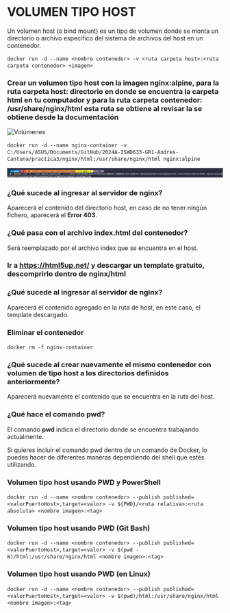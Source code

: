 # VOLUMEN TIPO HOST
Un volumen host (o bind mount) es un tipo de volumen donde se monta un directorio o archivo específico del sistema de archivos del host en un contenedor.

```
docker run -d --name <nombre contenedor> -v <ruta carpeta host>:<ruta carpeta contenedor> <imagen> 
```

### Crear un volumen tipo host con la imagen nginx:alpine, para la ruta carpeta host: directorio en donde se encuentra la carpeta html en tu computador y para la ruta carpeta contenedor: /usr/share/nginx/html esta ruta se obtiene al revisar la se obtiene desde la documentación
![Volúmenes](imagenes/volumen-host.PNG)
```
docker run -d --name nginx-container -v C:/Users/ASUS/Documents/GitHub/2024A-ISWD633-GR1-Andres-Cantuna/practica3/nginx/html:/usr/share/nginx/html nginx:alpine
```
![screen](imagenes/crearNginxTipoHost.png)

### ¿Qué sucede al ingresar al servidor de nginx?
Aparecerá el contenido del directorio host, en caso de no tener ningún fichero, aparecerá el **Error 403**.

### ¿Qué pasa con el archivo index.html del contenedor?
Será reemplazado por el archivo index que se encuentra en el host.

### Ir a https://html5up.net/ y descargar un template gratuito, descomprirlo dentro de nginx/html
### ¿Qué sucede al ingresar al servidor de nginx?
Aparecerá el contenido agregado en la ruta de host, en este caso, el template descargado.

### Eliminar el contenedor
```
docker rm -f nginx-container
```

### ¿Qué sucede al crear nuevamente el mismo contenedor con volumen de tipo host a los directorios definidos anteriormente?
Aparecerá nuevamente el contenido que se encuentra en la ruta del host.

### ¿Qué hace el comando pwd?
El comando **pwd** indica el directorio donde se encuentra trabajando actualmente.

Si quieres incluir el comando pwd dentro de un comando de Docker, lo puedes hacer de diferentes maneras dependiendo del shell que estés utilizando.


### Volumen tipo host usando PWD y PowerShell
```
docker run -d --name <nombre contenedor> --publish published=<valorPuertoHost>,target=<valor> -v ${PWD}/<ruta relativa>:<ruta absoluta> <nombre imagen>:<tag> 
```

### Volumen tipo host usando PWD (Git Bash)

```
docker run -d --name <nombre contenedor> --publish published=<valorPuertoHost>,target=<valor> -v $(pwd -W)/html:/usr/share/nginx/html <nombre imagen>:<tag> 
```

### Volumen tipo host usando PWD (en Linux)

```
docker run -d --name <nombre contenedor> --publish published=<valorPuertoHost>,target=<valor> -v $(pwd)/html:/usr/share/nginx/html <nombre imagen>:<tag> 
```

